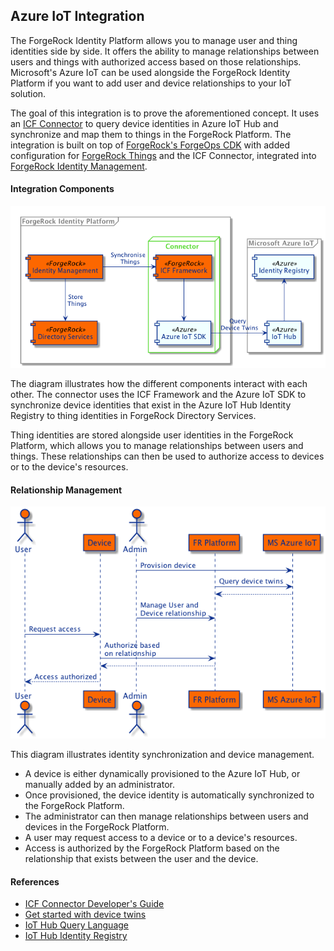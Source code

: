## Azure IoT Integration

The ForgeRock Identity Platform allows you to manage user and thing identities side by side. It offers the ability
to manage relationships between users and things with authorized access based on those relationships. Microsoft's
Azure IoT can be used alongside the ForgeRock Identity Platform if you want to add user and device relationships
to your IoT solution.

The goal of this integration is to prove the aforementioned concept. It uses an
[ICF Connector](https://backstage.forgerock.com/docs/idm/7/connector-reference/) to query device identities in
Azure IoT Hub and synchronize and map them to things in the ForgeRock Platform. The integration is built on top of
[ForgeRock's ForgeOps CDK](https://backstage.forgerock.com/docs/forgeops/7/index-forgeops.html) with added
configuration for [ForgeRock Things](https://backstage.forgerock.com/docs/things/7) and the ICF Connector, integrated
into [ForgeRock Identity Management](https://backstage.forgerock.com/docs/idm/7).

#### Integration Components
![Components](docs/forgerock-azure-integration.png)

The diagram illustrates how the different components interact with each other. The connector uses the ICF Framework
and the Azure IoT SDK to synchronize device identities that exist in the Azure IoT Hub Identity Registry to thing
identities in ForgeRock Directory Services.

Thing identities are stored alongside user identities in the ForgeRock Platform, which allows you to manage
relationships between users and things. These relationships can then be used to authorize access to devices or to the
device's resources.

#### Relationship Management
![](docs/device-management.png)

This diagram illustrates identity synchronization and device management.
 - A device is either dynamically provisioned to the Azure IoT Hub, or manually added by an administrator.
 - Once provisioned, the device identity is automatically synchronized to the ForgeRock Platform.
 - The administrator can then manage relationships between users and devices in the ForgeRock Platform.
 - A user may request access to a device or to a device's resources.
 - Access is authorized by the ForgeRock Platform based on the relationship that exists between the user and the device.
 
#### References
- [ICF Connector Developer's Guide](https://backstage.forgerock.com/docs/idm/7/connector-dev-guide/)
- [Get started with device twins](https://docs.microsoft.com/en-us/azure/iot-hub/iot-hub-java-java-twin-getstarted)
- [IoT Hub Query Language](https://docs.microsoft.com/en-us/azure/iot-hub/iot-hub-devguide-query-language)
- [IoT Hub Identity Registry](https://docs.microsoft.com/en-us/azure/iot-hub/iot-hub-devguide-identity-registry)